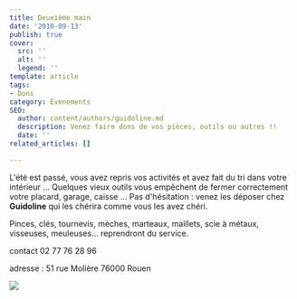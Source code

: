 ```yaml
---
title: Deuxième main
date: '2010-09-13'
publish: true
cover:
  src: ''
  alt: ''
  legend: ''
template: article
tags:
- Dons
category: Évenements
SEO:
  author: content/authors/guidoline.md
  description: Venez faire dons de vos pièces, outils ou autres !!
  date: ''
related_articles: []

---
```

L'été est passé, vous avez repris vos activités et avez fait du tri dans votre intérieur ... Quelques vieux outils vous empêchent de fermer correctement votre placard, garage, caisse ... Pas d'hésitation : venez les déposer chez **Guidoline** qui les chérira comme vous les avez chéri.

Pinces, clés, tournevis, mèches, marteaux, maillets, scie à métaux, visseuses, meuleuses... reprendront du service.

contact 02 77 76 28 96

adresse : 51 rue Molière 76000 Rouen

![](/uploads/outillage.jpg)